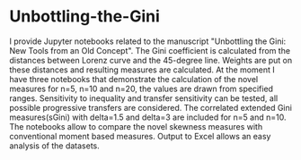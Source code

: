 # Unbottling-the-Gini
I provide Jupyter notebooks related to the manuscript "Unbottling the Gini: New Tools from an Old Concept".
The Gini coefficient is calculated from the distances between Lorenz curve and the 45-degree line.
Weights are put on these distances and resulting measures are calculated.
At the moment I have three notebooks that demonstrate the calculation of the novel measures for n=5, n=10 and n=20, the values are drawn from specified ranges.
Sensitivity to inequality and transfer sensitivity can be tested, all possible progressive transfers are considered.
The correlated extended Gini measures(sGini) with delta=1.5 and delta=3 are included for n=5 and n=10.
The notebooks allow to compare the novel skewness measures with conventional moment based measures.
Output to Excel allows an easy analysis of the datasets.
